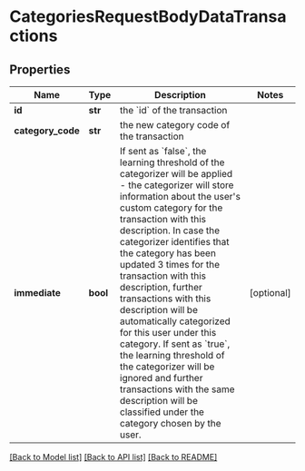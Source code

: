 # CategoriesRequestBodyDataTransactions

## Properties
Name | Type | Description | Notes
------------ | ------------- | ------------- | -------------
**id** | **str** | the &#x60;id&#x60; of the transaction | 
**category_code** | **str** | the new category code of the transaction | 
**immediate** | **bool** | If sent as &#x60;false&#x60;, the learning threshold of the categorizer will be applied - the categorizer will store information about the user&#x27;s custom category for the transaction with this description. In case the categorizer identifies that the category has been updated 3 times for the transaction with this description, further transactions with this description will be automatically categorized for this user under this category.  If sent as &#x60;true&#x60;, the learning threshold of the categorizer will be ignored and further transactions with the same description will be classified under the category chosen by the user.  | [optional] 

[[Back to Model list]](../README.md#documentation-for-models) [[Back to API list]](../README.md#documentation-for-api-endpoints) [[Back to README]](../README.md)

